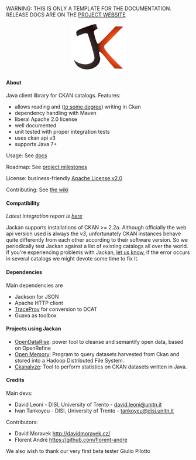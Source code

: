 <p class="josman-to-strip">
WARNING: THIS IS ONLY A TEMPLATE FOR THE DOCUMENTATION. <br/>
RELEASE DOCS ARE ON THE <a href="http://opendatatrentino.github.io/jackan/" target="_blank">PROJECT WEBSITE</a>
</p>

<p class="josman-to-strip" align="center">
<img alt="Jackan" src="docs/img/jackan-logo-200px.png" width="150px">
<br/>
</p>


#### About

Java client library for CKAN catalogs. Features:

  * allows reading and (<a href="docs/README.md#supported-operations" target="_blank">to some degree</a>) writing in Ckan  
  * dependency handling with Maven
  * liberal Apache 2.0 license
  * well documented
  * unit tested with proper integration tests
  * uses ckan api v3    
  * supports Java 7+

Usage: See [docs](docs)

Roadmap: See [project milestones](../../milestones)

License: business-friendly [Apache License v2.0](LICENSE.txt)

Contributing: See [the wiki](../../wiki)

#### Compatibility

_Latest integration report is <a href="http://opendatatrentino.github.io/jackan/reports/latest/" target="_blank">here</a>_

Jackan supports installations of CKAN >= 2.2a. Although officially the web api version used is always the _v3_, unfortunately CKAN instances behave quite differently from each other according to their software version. So we periodically test Jackan against a list of existing catalogs all over the world. If you're experiencing problems with Jackan, [let us know](https://github.com/opendatatrentino/jackan/issues), if the error occurs in several catalogs we might devote some time to fix it.

#### Dependencies

Main dependencies are 

* Jackson for JSON
* Apache HTTP client 
* <a href="https://github.com/opendatatrentino/traceprov" target="_blank">TraceProv</a> for conversion to DCAT
* Guava as toolbox



#### Projects using Jackan

* [OpenDataRise](https://github.com/opendatatrentino/OpenDataRise): power tool to cleanse and semantify open data, based on OpenRefine
* [Open Memory](https://github.com/opendatatrentino/open-memory): Program to query datasets harvested from Ckan and stored into a Hadoop Distributed File System.
* [Ckanalyze](https://github.com/opendatatrentino/CKANalyze): Tool to perform statistics on CKAN datasets written in Java.


#### Credits

Main devs:

* David Leoni - DISI, University of Trento - david.leoni@unitn.it
* Ivan Tankoyeu - DISI, University of Trento - tankoyeu@disi.unitn.it

Contributors:

* David Moravek http://davidmoravek.cz/
* Florent André https://github.com/florent-andre

We also wish to thank our very first beta tester Giulio Pilotto



